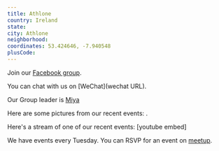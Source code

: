 ```yaml
---
title: Athlone
country: Ireland
state: 
city: Athlone
neighborhood: 
coordinates: 53.424646, -7.940548
plusCode:
---
```

Join our [Facebook group](https://www.facebook.com/groups/free.code.camp.athlone).

You can chat with us on [WeChat](wechat URL).

Our Group leader is [Miya](freecodecamp.org/miya)

Here are some pictures from our recent events:
![]().

Here's a stream of one of our recent events:
[youtube embed]

We have events every Tuesday. You can RSVP for an event on [meetup](meetupurl).
